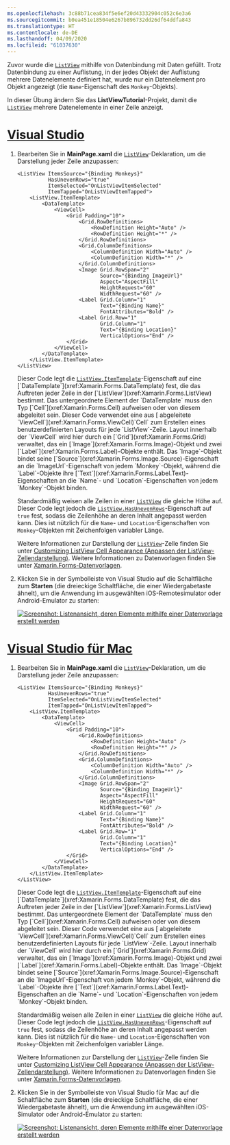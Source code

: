 ```yaml
---
ms.openlocfilehash: 3c88b71cea834f5e6ef20d43332904c052c6e3a6
ms.sourcegitcommit: b0ea451e18504e6267b896732dd26df64ddfa843
ms.translationtype: HT
ms.contentlocale: de-DE
ms.lasthandoff: 04/09/2020
ms.locfileid: "61037630"
---
```

Zuvor wurde die [`ListView`](xref:Xamarin.Forms.ListView) mithilfe von Datenbindung mit Daten gefüllt. Trotz Datenbindung zu einer Auflistung, in der jedes Objekt der Auflistung mehrere Datenelemente definiert hat, wurde nur ein Datenelement pro Objekt angezeigt (die `Name`-Eigenschaft des `Monkey`-Objekts).

In dieser Übung ändern Sie das **ListViewTutorial**-Projekt, damit die [`ListView`](xref:Xamarin.Forms.ListView) mehrere Datenelemente in einer Zeile anzeigt.

# <a name="visual-studio"></a>[Visual Studio](#tab/vswin)

1. Bearbeiten Sie in **MainPage.xaml** die [`ListView`](xref:Xamarin.Forms.Image)-Deklaration, um die Darstellung jeder Zeile anzupassen:

    ```xaml
    <ListView ItemsSource="{Binding Monkeys}"
              HasUnevenRows="true"
              ItemSelected="OnListViewItemSelected"
              ItemTapped="OnListViewItemTapped">
        <ListView.ItemTemplate>
            <DataTemplate>
                <ViewCell>
                    <Grid Padding="10">
                        <Grid.RowDefinitions>
                            <RowDefinition Height="Auto" />
                            <RowDefinition Height="*" />
                        </Grid.RowDefinitions>
                        <Grid.ColumnDefinitions>
                            <ColumnDefinition Width="Auto" />
                            <ColumnDefinition Width="*" />
                        </Grid.ColumnDefinitions>
                        <Image Grid.RowSpan="2"
                               Source="{Binding ImageUrl}"
                               Aspect="AspectFill"
                               HeightRequest="60"
                               WidthRequest="60" />
                        <Label Grid.Column="1"
                               Text="{Binding Name}"
                               FontAttributes="Bold" />
                        <Label Grid.Row="1"
                               Grid.Column="1"
                               Text="{Binding Location}"
                               VerticalOptions="End" />
                    </Grid>
                </ViewCell>
            </DataTemplate>
        </ListView.ItemTemplate>
    </ListView>
    ```

    Dieser Code legt die [`ListView.ItemTemplate`](xref:Xamarin.Forms.ItemsView`1.ItemTemplate)-Eigenschaft auf eine [`DataTemplate`](xref:Xamarin.Forms.DataTemplate) fest, die das Auftreten jeder Zeile in der [`ListView`](xref:Xamarin.Forms.ListView) bestimmt. Das untergeordnete Element der `DataTemplate` muss den Typ [`Cell`](xref:Xamarin.Forms.Cell) aufweisen oder von diesem abgeleitet sein. Dieser Code verwendet eine aus [ abgeleitete `ViewCell`](xref:Xamarin.Forms.ViewCell)`Cell` zum Erstellen eines benutzerdefinierten Layouts für jede `ListView`-Zeile. Layout innerhalb der `ViewCell` wird hier durch ein [`Grid`](xref:Xamarin.Forms.Grid) verwaltet, das ein [`Image`](xref:Xamarin.Forms.Image)-Objekt und zwei [`Label`](xref:Xamarin.Forms.Label)-Objekte enthält. Das `Image`-Objekt bindet seine [`Source`](xref:Xamarin.Forms.Image.Source)-Eigenschaft an die `ImageUrl`-Eigenschaft von jedem `Monkey`-Objekt, während die `Label`-Objekte ihre [`Text`](xref:Xamarin.Forms.Label.Text)-Eigenschaften an die `Name`- und `Location`-Eigenschaften von jedem `Monkey`-Objekt binden.

    Standardmäßig weisen alle Zeilen in einer [`ListView`](xref:Xamarin.Forms.ListView) die gleiche Höhe auf. Dieser Code legt jedoch die [`ListView.HasUnevenRows`](xref:Xamarin.Forms.ListView.HasUnevenRows)-Eigenschaft auf `true` fest, sodass die Zeilenhöhe an deren Inhalt angepasst werden kann. Dies ist nützlich für die `Name`- und `Location`-Eigenschaften von `Monkey`-Objekten mit Zeichenfolgen variabler Länge.

    Weitere Informationen zur Darstellung der [`ListView`](xref:Xamarin.Forms.ListView)-Zelle finden Sie unter [Customizing ListView Cell Appearance (Anpassen der ListView-Zellendarstellung)](~/xamarin-forms/user-interface/listview/customizing-cell-appearance.md). Weitere Informationen zu Datenvorlagen finden Sie unter [Xamarin.Forms-Datenvorlagen](~/xamarin-forms/app-fundamentals/templates/data-templates/index.md).

1. Klicken Sie in der Symbolleiste von Visual Studio auf die Schaltfläche zum **Starten** (die dreieckige Schaltfläche, die einer Wiedergabetaste ähnelt), um die Anwendung im ausgewählten iOS-Remotesimulator oder Android-Emulator zu starten:

    [![Screenshot: Listenansicht, deren Elemente mithilfe einer Datenvorlage erstellt werden](../images/customize-cell-appearance.png "Listenansicht mit Daten aus Vorlagen")](../images/customize-cell-appearance-large.png#lightbox "Listenansicht mit Daten aus Vorlagen")

# <a name="visual-studio-for-mac"></a>[Visual Studio für Mac](#tab/vsmac)

1. Bearbeiten Sie in **MainPage.xaml** die [`ListView`](xref:Xamarin.Forms.Image)-Deklaration, um die Darstellung jeder Zeile anzupassen:

    ```xaml
    <ListView ItemsSource="{Binding Monkeys}"
              HasUnevenRows="true"
              ItemSelected="OnListViewItemSelected"
              ItemTapped="OnListViewItemTapped">
        <ListView.ItemTemplate>
            <DataTemplate>
                <ViewCell>
                    <Grid Padding="10">
                        <Grid.RowDefinitions>
                            <RowDefinition Height="Auto" />
                            <RowDefinition Height="*" />
                        </Grid.RowDefinitions>
                        <Grid.ColumnDefinitions>
                            <ColumnDefinition Width="Auto" />
                            <ColumnDefinition Width="*" />
                        </Grid.ColumnDefinitions>
                        <Image Grid.RowSpan="2"
                               Source="{Binding ImageUrl}"
                               Aspect="AspectFill"
                               HeightRequest="60"
                               WidthRequest="60" />
                        <Label Grid.Column="1"
                               Text="{Binding Name}"
                               FontAttributes="Bold" />
                        <Label Grid.Row="1"
                               Grid.Column="1"
                               Text="{Binding Location}"
                               VerticalOptions="End" />
                    </Grid>
                </ViewCell>
            </DataTemplate>
        </ListView.ItemTemplate>
    </ListView>
    ```

    Dieser Code legt die [`ListView.ItemTemplate`](xref:Xamarin.Forms.ItemsView`1.ItemTemplate)-Eigenschaft auf eine [`DataTemplate`](xref:Xamarin.Forms.DataTemplate) fest, die das Auftreten jeder Zeile in der [`ListView`](xref:Xamarin.Forms.ListView) bestimmt. Das untergeordnete Element der `DataTemplate` muss den Typ [`Cell`](xref:Xamarin.Forms.Cell) aufweisen oder von diesem abgeleitet sein. Dieser Code verwendet eine aus [ abgeleitete `ViewCell`](xref:Xamarin.Forms.ViewCell)`Cell` zum Erstellen eines benutzerdefinierten Layouts für jede `ListView`-Zeile. Layout innerhalb der `ViewCell` wird hier durch ein [`Grid`](xref:Xamarin.Forms.Grid) verwaltet, das ein [`Image`](xref:Xamarin.Forms.Image)-Objekt und zwei [`Label`](xref:Xamarin.Forms.Label)-Objekte enthält. Das `Image`-Objekt bindet seine [`Source`](xref:Xamarin.Forms.Image.Source)-Eigenschaft an die `ImageUrl`-Eigenschaft von jedem `Monkey`-Objekt, während die `Label`-Objekte ihre [`Text`](xref:Xamarin.Forms.Label.Text)-Eigenschaften an die `Name`- und `Location`-Eigenschaften von jedem `Monkey`-Objekt binden.

    Standardmäßig weisen alle Zeilen in einer [`ListView`](xref:Xamarin.Forms.ListView) die gleiche Höhe auf. Dieser Code legt jedoch die [`ListView.HasUnevenRows`](xref:Xamarin.Forms.ListView.HasUnevenRows)-Eigenschaft auf `true` fest, sodass die Zeilenhöhe an deren Inhalt angepasst werden kann. Dies ist nützlich für die `Name`- und `Location`-Eigenschaften von `Monkey`-Objekten mit Zeichenfolgen variabler Länge.

    Weitere Informationen zur Darstellung der [`ListView`](xref:Xamarin.Forms.ListView)-Zelle finden Sie unter [Customizing ListView Cell Appearance (Anpassen der ListView-Zellendarstellung)](~/xamarin-forms/user-interface/listview/customizing-cell-appearance.md). Weitere Informationen zu Datenvorlagen finden Sie unter [Xamarin.Forms-Datenvorlagen](~/xamarin-forms/app-fundamentals/templates/data-templates/index.md).

1. Klicken Sie in der Symbolleiste von Visual Studio für Mac auf die Schaltfläche zum **Starten** (die dreieckige Schaltfläche, die einer Wiedergabetaste ähnelt), um die Anwendung im ausgewählten iOS-Simulator oder Android-Emulator zu starten:

    [![Screenshot: Listenansicht, deren Elemente mithilfe einer Datenvorlage erstellt werden](../images/customize-cell-appearance.png "Listenansicht mit Daten aus Vorlagen")](../images/customize-cell-appearance-large.png#lightbox "Listenansicht mit Daten aus Vorlagen")
